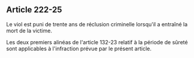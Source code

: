 Article 222-25
----
Le viol est puni de trente ans de réclusion criminelle lorsqu'il a entraîné la
mort de la victime.

Les deux premiers alinéas de l'article 132-23 relatif à la période de sûreté
sont applicables à l'infraction prévue par le présent article.
